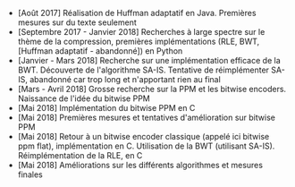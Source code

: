 - [Août 2017] Réalisation de Huffman adaptatif en Java. Premières mesures sur du texte seulement
- [Septembre 2017 - Janvier 2018] Recherches à large spectre sur le thème de la compression, premières implémentations (RLE, BWT, [Huffman adaptatif - abandonné]) en Python
- [Janvier - Mars 2018] Recherche sur une implémentation efficace de la BWT. Découverte de l'algorithme SA-IS. Tentative de réimplémenter SA-IS, abandonné car trop long et n'apportant rien au final
- [Mars - Avril 2018] Grosse recherche sur la PPM et les bitwise encoders. Naissance de l'idée du bitwise PPM
- [Mai 2018] Implémentation du bitwise PPM en C
- [Mai 2018] Premières mesures et tentatives d'amélioration sur bitwise PPM
- [Mai 2018] Retour à un bitwise encoder classique (appelé ici bitwise ppm flat), implémentation en C. Utilisation de la BWT (utilisant SA-IS). Réimplémentation de la RLE, en C
- [Mai 2018] Améliorations sur les différents algorithmes et mesures finales
